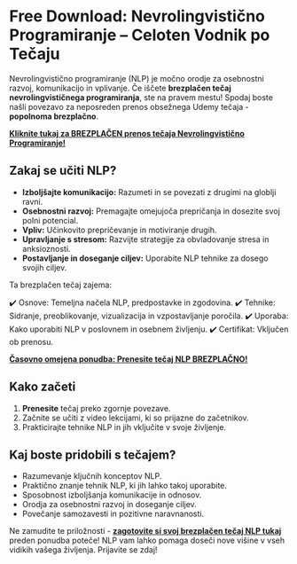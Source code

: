 # Free Download: Nevrolingvistično Programiranje – Celoten Vodnik po Tečaju

Nevrolingvistično programiranje (NLP) je močno orodje za osebnostni razvoj, komunikacijo in vplivanje. Če iščete **brezplačen tečaj nevrolingvističnega programiranja**, ste na pravem mestu! Spodaj boste našli povezavo za neposreden prenos obsežnega Udemy tečaja - **popolnoma brezplačno**.

[**Kliknite tukaj za BREZPLAČEN prenos tečaja Nevrolingvistično Programiranje!**](https://udemywork.com/nevrolingvisticno-programiranje)

## Zakaj se učiti NLP?

*   **Izboljšajte komunikacijo:** Razumeti in se povezati z drugimi na globlji ravni.
*   **Osebnostni razvoj:** Premagajte omejujoča prepričanja in dosezite svoj polni potencial.
*   **Vpliv:** Učinkovito prepričevanje in motiviranje drugih.
*   **Upravljanje s stresom:** Razvijte strategije za obvladovanje stresa in anksioznosti.
*   **Postavljanje in doseganje ciljev:** Uporabite NLP tehnike za dosego svojih ciljev.

Ta brezplačen tečaj zajema:

✔️ Osnove: Temeljna načela NLP, predpostavke in zgodovina.
✔️ Tehnike: Sidranje, preoblikovanje, vizualizacija in vzpostavljanje poročila.
✔️ Uporaba: Kako uporabiti NLP v poslovnem in osebnem življenju.
✔️ Certifikat: Vključen ob prenosu.

[**Časovno omejena ponudba: Prenesite tečaj NLP BREZPLAČNO!**](https://udemywork.com/nevrolingvisticno-programiranje)

## Kako začeti

1.  **Prenesite** tečaj preko zgornje povezave.
2.  Začnite se učiti z video lekcijami, ki so prijazne do začetnikov.
3.  Prakticirajte tehnike NLP in jih vključite v svoje življenje.

## Kaj boste pridobili s tečajem?

*   Razumevanje ključnih konceptov NLP.
*   Praktično znanje tehnik NLP, ki jih lahko takoj uporabite.
*   Sposobnost izboljšanja komunikacije in odnosov.
*   Orodja za osebnostni razvoj in doseganje ciljev.
*   Povečanje samozavesti in pozitivne naravnanosti.

Ne zamudite te priložnosti - **[zagotovite si svoj brezplačen tečaj NLP tukaj](https://udemywork.com/nevrolingvisticno-programiranje)** preden ponudba poteče! NLP vam lahko pomaga doseči nove višine v vseh vidikih vašega življenja. Prijavite se zdaj!

